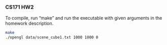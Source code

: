 ### CS171 HW2

To compile, run “make” and run the executable with given arguments in the homework description.

```bash
make
./opengl data/scene_cube1.txt 1000 1000 0
```

